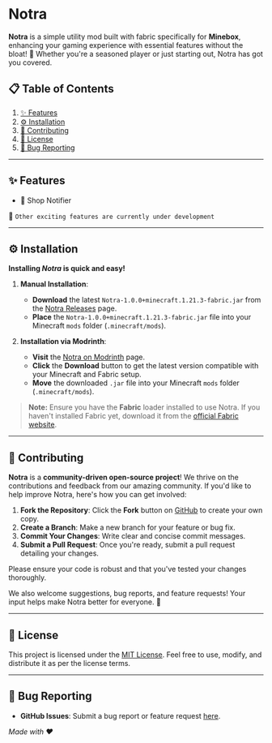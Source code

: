 # Notra 

**Notra** is a simple utility mod built with fabric specifically for **Minebox**, enhancing your gaming experience with essential features without the bloat! 🌟 Whether you're a seasoned player or just starting out, Notra has got you covered.


## 📋 Table of Contents
1. [✨ Features](#-features)
2. [⚙️ Installation](#-installation)
3. [🤝 Contributing](#-contributing)
4. [📄 License](#-license)
5. [🐛 Bug Reporting](#-bug-reporting)

---

## ✨ Features

- 🛒 Shop Notifier

🚧 `Other exciting features are currently under development`

---

## ⚙️ Installation

**Installing _Notra_ is quick and easy!**

1. **Manual Installation**:
    - **Download** the latest `Notra-1.0.0+minecraft.1.21.3-fabric.jar` from the [Notra Releases](https://github.com/imjustswaytooshy/notra/releases) page.
    - **Place** the `Notra-1.0.0+minecraft.1.21.3-fabric.jar` file into your Minecraft `mods` folder (`.minecraft/mods`).

2. **Installation via Modrinth**:
    - **Visit** the [Notra on Modrinth](https://modrinth.com/mod/notra) page.
    - **Click** the **Download** button to get the latest version compatible with your Minecraft and Fabric setup.
    - **Move** the downloaded `.jar` file into your Minecraft `mods` folder (`.minecraft/mods`).

> **Note:** Ensure you have the **Fabric** loader installed to use Notra. If you haven't installed Fabric yet, download it from the [official Fabric website](https://fabricmc.net/use/).

---

## 🤝 Contributing

**Notra** is a **community-driven open-source project**! We thrive on the contributions and feedback from our amazing community. If you'd like to help improve Notra, here's how you can get involved:

1. **Fork the Repository**: Click the **Fork** button on [GitHub](https://github.com/imjustswaytooshy/notra) to create your own copy.
2. **Create a Branch**: Make a new branch for your feature or bug fix.
3. **Commit Your Changes**: Write clear and concise commit messages.
4. **Submit a Pull Request**: Once you're ready, submit a pull request detailing your changes.

Please ensure your code is robust and that you've tested your changes thoroughly.

We also welcome suggestions, bug reports, and feature requests! Your input helps make Notra better for everyone. 🙌

---

## 📄 License

This project is licensed under the [MIT License](https://opensource.org/licenses/MIT). Feel free to use, modify, and distribute it as per the license terms.

---

## 🐛 Bug Reporting

- **GitHub Issues**: Submit a bug report or feature request [here](https://github.com/imjustswaytooshy/notra/issues).

*Made with ❤️*

